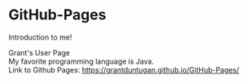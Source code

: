 # GitHub-Pages

Introduction to me!

Grant's User Page\
My favorite programming language is Java.\
Link to Github Pages: https://grantduntugan.github.io/GitHub-Pages/
